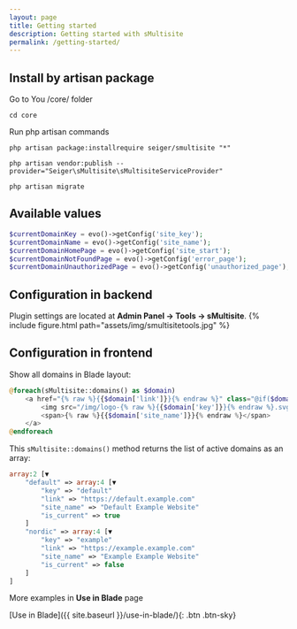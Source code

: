 ```yaml
---
layout: page
title: Getting started
description: Getting started with sMultisite
permalink: /getting-started/
---
```


## Install by artisan package

Go to You /core/ folder

```console
cd core
```

Run php artisan commands

```console
php artisan package:installrequire seiger/smultisite "*"
```

```console
php artisan vendor:publish --provider="Seiger\sMultisite\sMultisiteServiceProvider"
```

```console
php artisan migrate
```

## Available values

```php
$currentDomainKey = evo()->getConfig('site_key');
$currentDomainName = evo()->getConfig('site_name');
$currentDomainHomePage = evo()->getConfig('site_start');
$currentDomainNotFoundPage = evo()->getConfig('error_page');
$currentDomainUnauthorizedPage = evo()->getConfig('unauthorized_page');
```

## Configuration in backend

Plugin settings are located at **Admin Panel -> Tools -> sMultisite**.
{% include figure.html path="assets/img/smultisitetools.jpg" %}

## Configuration in frontend

Show all domains in Blade layout:

```php
@foreach(sMultisite::domains() as $domain)
    <a href="{% raw %}{{$domain['link']}}{% endraw %}" class="@if($domain['is_current']) active @endif">
        <img src="/img/logo-{% raw %}{{$domain['key']}}{% endraw %}.svg" alt="" />
        <span>{% raw %}{{$domain['site_name']}}{% endraw %}</span>
    </a>
@endforeach
```

This ```sMultisite::domains()``` method returns the list of active domains as an array:

```php
array:2 [▼
    "default" => array:4 [▼
        "key" => "default"
        "link" => "https://default.example.com"
        "site_name" => "Default Example Website"
        "is_current" => true
    ]
    "nordic" => array:4 [▼
        "key" => "example"
        "link" => "https://example.example.com"
        "site_name" => "Example Example Website"
        "is_current" => false
    ]
]
```

More examples in **Use in Blade** page

[Use in Blade]({{ site.baseurl }}/use-in-blade/){: .btn .btn-sky}
